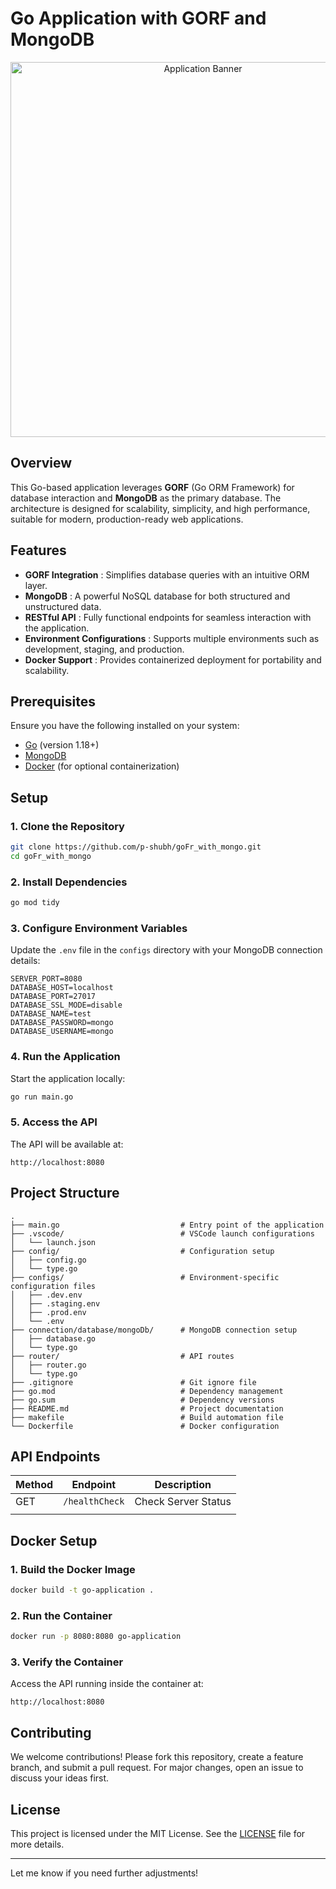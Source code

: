 # Go Application with GORF and MongoDB

<p align="center">
  <img src="https://github.com/gofr-dev/gofr/assets/44036979/916fe7b1-42fb-4af1-9e0b-4a7a064c243c" alt="Application Banner" width="600">
</p>

## Overview

This Go-based application leverages **GORF** (Go ORM Framework) for database interaction and **MongoDB** as the primary database. The architecture is designed for scalability, simplicity, and high performance, suitable for modern, production-ready web applications.

## Features

* **GORF Integration** : Simplifies database queries with an intuitive ORM layer.
* **MongoDB** : A powerful NoSQL database for both structured and unstructured data.
* **RESTful API** : Fully functional endpoints for seamless interaction with the application.
* **Environment Configurations** : Supports multiple environments such as development, staging, and production.
* **Docker Support** : Provides containerized deployment for portability and scalability.

## Prerequisites

Ensure you have the following installed on your system:

* [Go](https://golang.org/doc/install) (version 1.18+)
* [MongoDB](https://www.mongodb.com/try/download/community)
* [Docker](https://www.docker.com/products/docker-desktop) (for optional containerization)

## Setup

### 1. Clone the Repository

```bash
git clone https://github.com/p-shubh/goFr_with_mongo.git
cd goFr_with_mongo
```

### 2. Install Dependencies

```bash
go mod tidy
```

### 3. Configure Environment Variables

Update the `.env` file in the `configs` directory with your MongoDB connection details:

```dotenv
SERVER_PORT=8080
DATABASE_HOST=localhost
DATABASE_PORT=27017
DATABASE_SSL_MODE=disable
DATABASE_NAME=test
DATABASE_PASSWORD=mongo
DATABASE_USERNAME=mongo
```

### 4. Run the Application

Start the application locally:

```bash
go run main.go
```

### 5. Access the API

The API will be available at:

```
http://localhost:8080
```

## Project Structure

```plaintext
.
├── main.go                           # Entry point of the application
├── .vscode/                          # VSCode launch configurations
│   └── launch.json
├── config/                           # Configuration setup
│   ├── config.go
│   └── type.go
├── configs/                          # Environment-specific configuration files
│   ├── .dev.env
│   ├── .staging.env
│   ├── .prod.env
│   └── .env
├── connection/database/mongoDb/      # MongoDB connection setup
│   ├── database.go
│   └── type.go
├── router/                           # API routes
│   ├── router.go
│   └── type.go
├── .gitignore                        # Git ignore file
├── go.mod                            # Dependency management
├── go.sum                            # Dependency versions
├── README.md                         # Project documentation
├── makefile                          # Build automation file
└── Dockerfile                        # Docker configuration
```

## API Endpoints

| Method | Endpoint         | Description         |
| ------ | ---------------- | ------------------- |
| GET    | `/healthCheck` | Check Server Status |
|        |                  |                     |

## Docker Setup

### 1. Build the Docker Image

```bash
docker build -t go-application .
```

### 2. Run the Container

```bash
docker run -p 8080:8080 go-application
```

### 3. Verify the Container

Access the API running inside the container at:

```
http://localhost:8080
```

## Contributing

We welcome contributions! Please fork this repository, create a feature branch, and submit a pull request. For major changes, open an issue to discuss your ideas first.

## License

This project is licensed under the MIT License. See the [LICENSE](https://chatgpt.com/c/LICENSE) file for more details.

---

Let me know if you need further adjustments!
